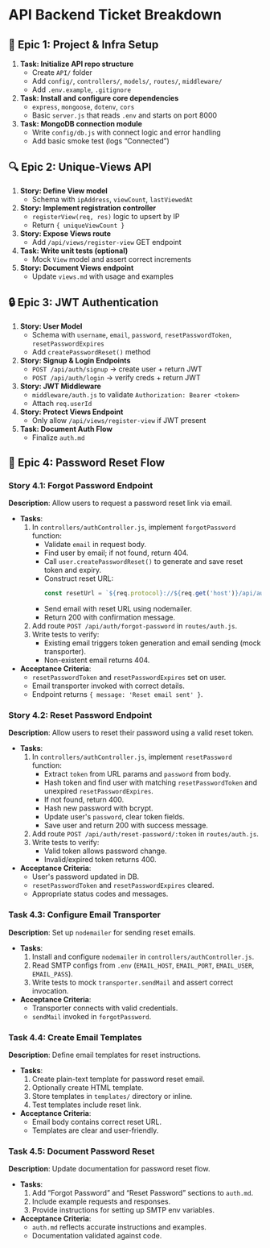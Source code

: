 
# API Backend Ticket Breakdown

## 🎯 Epic 1: Project & Infra Setup
1. **Task: Initialize API repo structure**
   - Create `API/` folder  
   - Add `config/`, `controllers/`, `models/`, `routes/`, `middleware/`  
   - Add `.env.example`, `.gitignore`  
2. **Task: Install and configure core dependencies**
   - `express`, `mongoose`, `dotenv`, `cors`  
   - Basic `server.js` that reads `.env` and starts on port 8000  
3. **Task: MongoDB connection module**
   - Write `config/db.js` with connect logic and error handling  
   - Add basic smoke test (logs “Connected”)

## 🔍 Epic 2: Unique-Views API
1. **Story: Define View model**
   - Schema with `ipAddress`, `viewCount`, `lastViewedAt`  
2. **Story: Implement registration controller**
   - `registerView(req, res)` logic to upsert by IP  
   - Return `{ uniqueViewCount }`  
3. **Story: Expose Views route**
   - Add `/api/views/register-view` GET endpoint  
4. **Task: Write unit tests (optional)**
   - Mock `View` model and assert correct increments  
5. **Story: Document Views endpoint**
   - Update `views.md` with usage and examples

## 🔒 Epic 3: JWT Authentication
1. **Story: User Model**
   - Schema with `username`, `email`, `password`, `resetPasswordToken`, `resetPasswordExpires`  
   - Add `createPasswordReset()` method  
2. **Story: Signup & Login Endpoints**
   - `POST /api/auth/signup` → create user + return JWT  
   - `POST /api/auth/login` → verify creds + return JWT  
3. **Story: JWT Middleware**
   - `middleware/auth.js` to validate `Authorization: Bearer <token>`  
   - Attach `req.userId`  
4. **Story: Protect Views Endpoint**
   - Only allow `/api/views/register-view` if JWT present  
5. **Task: Document Auth Flow**
   - Finalize `auth.md`

## 🔑 Epic 4: Password Reset Flow

### Story 4.1: Forgot Password Endpoint
**Description**: Allow users to request a password reset link via email.
- **Tasks**:
  1. In `controllers/authController.js`, implement `forgotPassword` function:
     - Validate `email` in request body.
     - Find user by email; if not found, return 404.
     - Call `user.createPasswordReset()` to generate and save reset token and expiry.
     - Construct reset URL:  
       ```js
       const resetUrl = `${req.protocol}://${req.get('host')}/api/auth/reset-password/${resetToken}`;
       ```
     - Send email with reset URL using nodemailer.
     - Return 200 with confirmation message.
  2. Add route `POST /api/auth/forgot-password` in `routes/auth.js`.
  3. Write tests to verify:
     - Existing email triggers token generation and email sending (mock transporter).
     - Non-existent email returns 404.
- **Acceptance Criteria**:
  - `resetPasswordToken` and `resetPasswordExpires` set on user.
  - Email transporter invoked with correct details.
  - Endpoint returns `{ message: 'Reset email sent' }`.

### Story 4.2: Reset Password Endpoint
**Description**: Allow users to reset their password using a valid reset token.
- **Tasks**:
  1. In `controllers/authController.js`, implement `resetPassword` function:
     - Extract `token` from URL params and `password` from body.
     - Hash token and find user with matching `resetPasswordToken` and unexpired `resetPasswordExpires`.
     - If not found, return 400.
     - Hash new password with bcrypt.
     - Update user's `password`, clear token fields.
     - Save user and return 200 with success message.
  2. Add route `POST /api/auth/reset-password/:token` in `routes/auth.js`.
  3. Write tests to verify:
     - Valid token allows password change.
     - Invalid/expired token returns 400.
- **Acceptance Criteria**:
  - User's password updated in DB.
  - `resetPasswordToken` and `resetPasswordExpires` cleared.
  - Appropriate status codes and messages.

### Task 4.3: Configure Email Transporter
**Description**: Set up `nodemailer` for sending reset emails.
- **Tasks**:
  1. Install and configure `nodemailer` in `controllers/authController.js`.
  2. Read SMTP configs from `.env` (`EMAIL_HOST`, `EMAIL_PORT`, `EMAIL_USER`, `EMAIL_PASS`).
  3. Write tests to mock `transporter.sendMail` and assert correct invocation.
- **Acceptance Criteria**:
  - Transporter connects with valid credentials.
  - `sendMail` invoked in `forgotPassword`.

### Task 4.4: Create Email Templates
**Description**: Define email templates for reset instructions.
- **Tasks**:
  1. Create plain-text template for password reset email.
  2. Optionally create HTML template.
  3. Store templates in `templates/` directory or inline.
  4. Test templates include reset link.
- **Acceptance Criteria**:
  - Email body contains correct reset URL.
  - Templates are clear and user-friendly.

### Task 4.5: Document Password Reset
**Description**: Update documentation for password reset flow.
- **Tasks**:
  1. Add “Forgot Password” and “Reset Password” sections to `auth.md`.
  2. Include example requests and responses.
  3. Provide instructions for setting up SMTP env variables.
- **Acceptance Criteria**:
  - `auth.md` reflects accurate instructions and examples.
  - Documentation validated against code.

